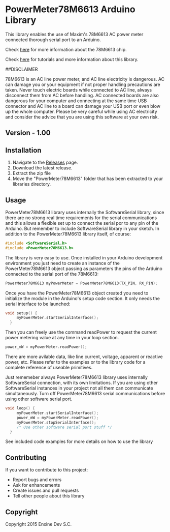 # PowerMeter78M6613 Arduino Library
This library enables the use of Maxim's 78M6613 AC power meter connected thorough serial port
to an Arduino. 

Check [here](https://www.maximintegrated.com/en/products/industries/metering-energy-measurement/78M6613.html) 
for more information about the 78M6613 chip.

Check [here](http://github.com/Enxine/PowerMeter78M6613) for tutorials and more information 
about this library.

##DISCLAIMER

78M6613 is an AC line power meter, and AC line electricity is dangerous. AC can damage you or your
equipment if not proper handling precautions are taken. Never touch electric boards while connected
to AC line, always disconnect them from AC before handling. AC connected boards are also dangerous 
for your computer and connecting at the same time USB connector and AC line to a board can damage 
your USB port or even blow up the whole computer. Please be very careful while using AC electricity
and consider the advice that you are using this software at your own risk. 

## Version - 1.00

## Installation
1. Navigate to the [Releases](http://github.com/Enxine/PowerMeter78M6613) page.
2. Download the latest release.
3. Extract the zip file
4. Move the "PowerMeter78M6613" folder that has been extracted to your libraries directory.

## Usage

PowerMeter78M6613 library uses internally the SoftwareSerial library, since there are no strong
real time requirements for the serial communications and this allows a flexible set up to connect
the serial por to any pin of the Arduino. But remember to include SoftwareSerial library in your
sketch. In addition to the PowerMeter78M6613 library itself, of course:

```C
#include <SoftwareSerial.h> 
#include <PowerMeter78M6613.h>
```

The library is very easy to use. Once installed in your Arduino development environment you
just need to create an instance of the PowerMeter78M6613 object passing as parameters the pins
of the Arduino connected to the serial port of the 78M6613:

```C
PowerMeter78M6613 myPowerMeter = PowerMeter78M6613(TX_PIN, RX_PIN);
```

Once you have the PowerMeter78M6613 object created you need to initialize the module in the
Arduino's setup code section. It only needs the serial interface to be launched:

```C
void setup() {  
     myPowerMeter.startSerialInterface();    
  }
```

Then you can freely use the command readPower to request the current power metering value at
any time in your loop section.    

```C
power_mW = myPowerMeter.readPower();
``` 

There are more avilable data, like line current, voltage, apparent or reactive power, etc. Please
refer to the examples or to the library code for a complete reference of useable primitives.
   
Just rememeber always PowerMeter78M6613 library uses internally SoftwareSerial connection, 
with its own limitations. If you are using other SoftwareSerial instances in your project not all
them can communicate simultaneously. Turn off PowerMeter78M6613 serial communications before
using other software serial port.

```C
void loop() { 
     myPowerMeter.startSerialInterface();
	 power_mW = myPowerMeter.readPower();
	 myPowerMeter.stopSerialInterface();
	 /* Use other software serial port stuff */
  }
```

See included code examples for more details on how to use the library
 
## Contributing
If you want to contribute to this project:
- Report bugs and errors
- Ask for enhancements
- Create issues and pull requests
- Tell other people about this library

## Copyright
Copyright 2015 Enxine Dev S.C.